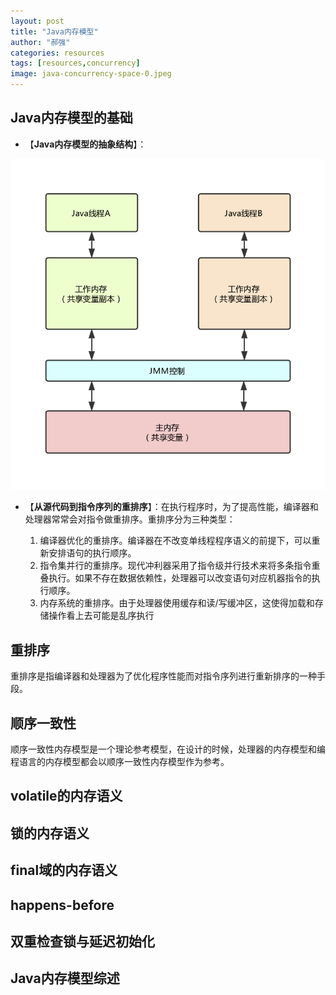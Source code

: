 ```yaml
---
layout: post
title: "Java内存模型"
author: "郝强"
categories: resources
tags: [resources,concurrency]
image: java-concurrency-space-0.jpeg
---
```


## Java内存模型的基础

- 【**Java内存模型的抽象结构**】：

![java-concurrency-space-1](../assets/img/java-concurrency-space-1.png)

- 【**从源代码到指令序列的重排序**】：在执行程序时，为了提高性能，编译器和处理器常常会对指令做重排序。重排序分为三种类型：

  1. 编译器优化的重排序。编译器在不改变单线程程序语义的前提下，可以重新安排语句的执行顺序。
  2. 指令集并行的重排序。现代冲利器采用了指令级并行技术来将多条指令重叠执行。如果不存在数据依赖性，处理器可以改变语句对应机器指令的执行顺序。
  3. 内存系统的重排序。由于处理器使用缓存和读/写缓冲区，这使得加载和存储操作看上去可能是乱序执行

## 重排序

重排序是指编译器和处理器为了优化程序性能而对指令序列进行重新排序的一种手段。

## 顺序一致性

顺序一致性内存模型是一个理论参考模型，在设计的时候，处理器的内存模型和编程语言的内存模型都会以顺序一致性内存模型作为参考。

## volatile的内存语义

## 锁的内存语义

## final域的内存语义

## happens-before

## 双重检查锁与延迟初始化

## Java内存模型综述


